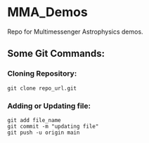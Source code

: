 # MMA_Demos
Repo for Multimessenger Astrophysics demos.

## Some Git Commands:
### Cloning Repository:
` git clone repo_url.git `

### Adding or Updating file:
```
git add file_name
git commit -m "updating file"
git push -u origin main
```
